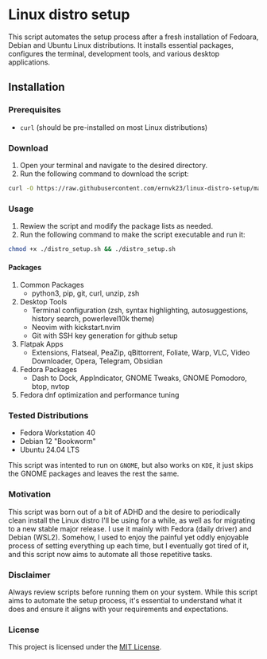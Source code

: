 # Linux distro setup

This script automates the setup process after a fresh installation of Fedoara, Debian and Ubuntu Linux distributions. It installs essential packages, configures the terminal, development tools, and various desktop applications.

## Installation

### Prerequisites
- `curl` (should be pre-installed on most Linux distributions)

### Download
1. Open your terminal and navigate to the desired directory.
2. Run the following command to download the script:
```bash
curl -O https://raw.githubusercontent.com/ernvk23/linux-distro-setup/main/distro_setup.sh
```
### Usage
1. Rewiew the script and modify the package lists as needed.
2. Run the following command to make the script executable and run it:
```bash
chmod +x ./distro_setup.sh && ./distro_setup.sh
```

#### Packages
1. Common Packages
    - python3, pip, git, curl, unzip, zsh
2. Desktop Tools
    - Terminal configuration (zsh, syntax highlighting, autosuggestions, history search, powerlevel10k theme)
    - Neovim with kickstart.nvim
    - Git with SSH key generation for github setup
3. Flatpak Apps
    - Extensions, Flatseal, PeaZip, qBittorrent, Foliate, Warp, VLC, Video Downloader, Opera,  Telegram, Obsidian
4. Fedora Packages
    - Dash to Dock, AppIndicator, GNOME Tweaks, GNOME Pomodoro, btop, nvtop
5. Fedora dnf optimization and performance tuning

### Tested Distributions
- Fedora Workstation 40
- Debian 12 "Bookworm"
- Ubuntu 24.04 LTS

This script was intented to run on `GNOME`, but also works on `KDE`, it just skips the GNOME packages and leaves the rest the same.

### Motivation
This script was born out of a bit of ADHD and the desire to periodically clean install the Linux distro I'll be using for a while, as well as for migrating to a new stable major release. I use it mainly with Fedora (daily driver) and Debian (WSL2). Somehow, I used to enjoy the painful yet oddly enjoyable process of setting everything up each time, but I eventually got tired of it, and this script now aims to automate all those repetitive tasks.

### Disclaimer
Always review scripts before running them on your system. While this script aims to automate the setup process, it's essential to understand what it does and ensure it aligns with your requirements and expectations.

### License
This project is licensed under the [MIT License](LICENSE.md).

